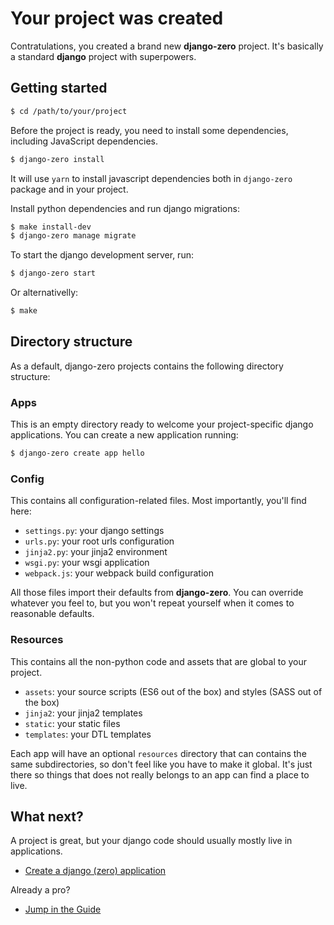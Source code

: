 # Your project was created

Contratulations, you created a brand new **django-zero** project. 
It's basically a standard **django** project with superpowers.

## Getting started

```bash
$ cd /path/to/your/project
```

Before the project is ready, you need to install some dependencies, including JavaScript dependencies.

```bash
$ django-zero install
```
    
It will use `yarn` to install javascript dependencies both in `django-zero` package and in your project.

Install python dependencies and run django migrations:

```bash
$ make install-dev
$ django-zero manage migrate
```

To start the django development server, run:

```bash
$ django-zero start
```
    
Or alternativelly:

```bash
$ make
```
    
## Directory structure

As a default, django-zero projects contains the following directory structure:

### Apps

This is an empty directory ready to welcome your project-specific django applications. You can create a new application
running:

```bash
$ django-zero create app hello
```

### Config

This contains all configuration-related files. Most importantly, you'll find here:

* `settings.py`: your django settings
* `urls.py`: your root urls configuration
* `jinja2.py`: your jinja2 environment
* `wsgi.py`: your wsgi application
* `webpack.js`: your webpack build configuration

All those files import their defaults from **django-zero**. You can override whatever you feel to, but you won't
repeat yourself when it comes to reasonable defaults.

### Resources

This contains all the non-python code and assets that are global to your project.

* `assets`: your source scripts (ES6 out of the box) and styles (SASS out of the box) 
* `jinja2`: your jinja2 templates
* `static`: your static files
* `templates`: your DTL templates

Each app will have an optional `resources` directory that can contains the same subdirectories, so don't feel like
you have to make it global. It's just there so things that does not really belongs to an app can find a place to live.

## What next?

A project is great, but your django code should usually mostly live in applications.

- [Create a django (zero) application](../howto/create-an-application.md)

Already a pro?

- [Jump in the Guide](../guides/)
